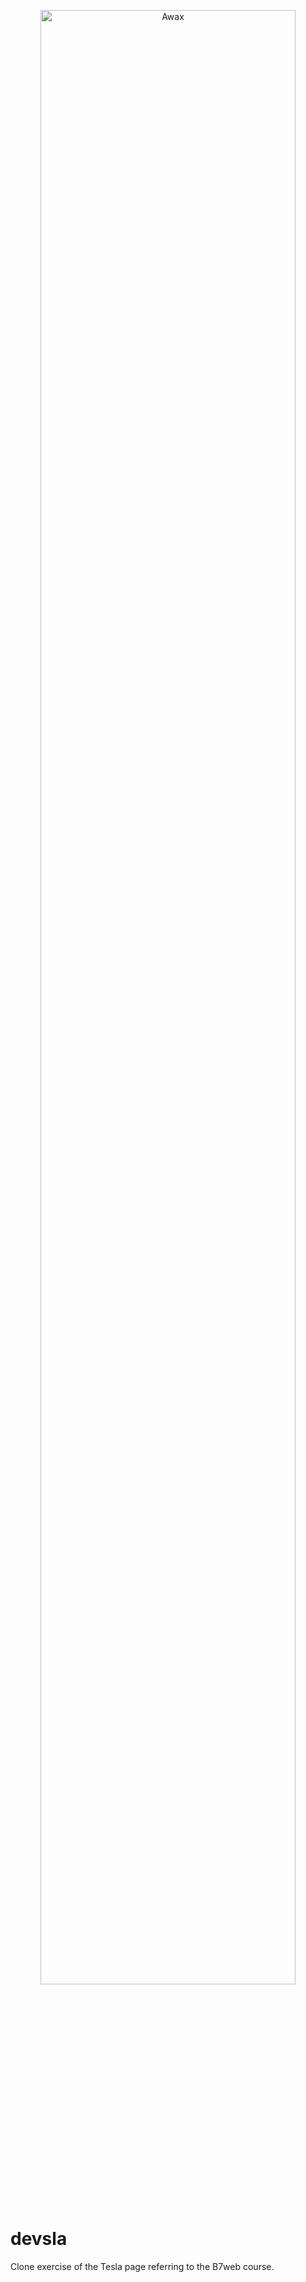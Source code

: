 <p align="center">
  <img alt="Awax" src="https://user-images.githubusercontent.com/73675022/170372370-bb44f3a2-7d7e-4128-a876-235e5ea7992f.png" width="90%">
</p>

# devsla
Clone exercise of the Tesla page referring to the B7web course.
